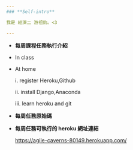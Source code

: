 ```yaml
---
### **Self-intro**

我是 經濟二 游祖鈞。<3

---
```

* **每周課程任務執行介紹**
* In class
    
* At home

    i. register Heroku,Github

    ii. install Django,Anaconda

    iii. learn heroku and git
* **每周任務原始碼**
    
* **每周任務可執行的 heroku 網址連結**

    <https://agile-caverns-80149.herokuapp.com/>
